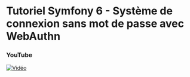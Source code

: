# Tutoriel Symfony 6 - Système de connexion sans mot de passe avec WebAuthn

### YouTube

[![Vidéo](https://i3.ytimg.com/vi/aSC7OaBP69k/maxresdefault.jpg)](https://www.youtube.com/watch?v=aSC7OaBP69k)

